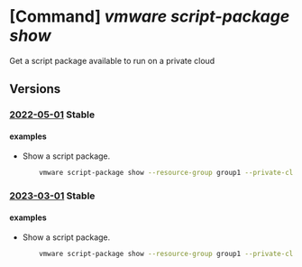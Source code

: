 # [Command] _vmware script-package show_

Get a script package available to run on a private cloud

## Versions

### [2022-05-01](/Resources/mgmt-plane/L3N1YnNjcmlwdGlvbnMve30vcmVzb3VyY2Vncm91cHMve30vcHJvdmlkZXJzL21pY3Jvc29mdC5hdnMvcHJpdmF0ZWNsb3Vkcy97fS9zY3JpcHRwYWNrYWdlcy97fQ==/2022-05-01.xml) **Stable**

<!-- mgmt-plane /subscriptions/{}/resourcegroups/{}/providers/microsoft.avs/privateclouds/{}/scriptpackages/{} 2022-05-01 -->

#### examples

- Show a script package.
    ```bash
        vmware script-package show --resource-group group1 --private-cloud cloud1 --name package1
    ```

### [2023-03-01](/Resources/mgmt-plane/L3N1YnNjcmlwdGlvbnMve30vcmVzb3VyY2Vncm91cHMve30vcHJvdmlkZXJzL21pY3Jvc29mdC5hdnMvcHJpdmF0ZWNsb3Vkcy97fS9zY3JpcHRwYWNrYWdlcy97fQ==/2023-03-01.xml) **Stable**

<!-- mgmt-plane /subscriptions/{}/resourcegroups/{}/providers/microsoft.avs/privateclouds/{}/scriptpackages/{} 2023-03-01 -->

#### examples

- Show a script package.
    ```bash
        vmware script-package show --resource-group group1 --private-cloud cloud1 --name package1
    ```
